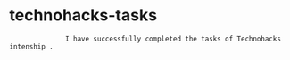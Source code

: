# technohacks-tasks
                  I have successfully completed the tasks of Technohacks intenship .
